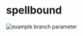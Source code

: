 # spellbound
![example branch parameter](https://github.com/github/docs/actions/workflows/jekyll-gh-pages.yml/badge.svg?branch=gb-pages)
